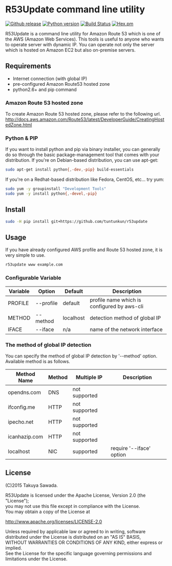 # R53Update command line utility
[![Github release](https://img.shields.io/github/release/tuntunkun/r53update.svg)](https://github.com/tuntunkun/r53update/releases)
[![Python version](https://img.shields.io/badge/python-2.7%2C%203.3%2C%203.4%2C%203.5%2C%203.6-green.svg)](#)
[![Build Status](https://travis-ci.org/tuntunkun/r53update.svg)](https://travis-ci.org/tuntunkun/r53update)
[![Hex.pm](https://img.shields.io/hexpm/l/plug.svg)](https://raw.githubusercontent.com/tuntunkun/r53update/master/LICENSE)

R53Update is a command line utility for Amazon Route 53 which is one of the AWS (Amazon Web Services). This tools is useful to anyone who wants to operate server with dynamic IP. You can operate not only the server which is hosted on Amazon EC2 but also on-premise servers.



## Requirements

* Internet connection  (with global IP)
* pre-configured Amazon Route53 hosted zone
* python2.6+ and pip command

### Amazon Route 53 hosted zone
To create Amazon Route 53 hosted zone, please refer to the following url.  
http://docs.aws.amazon.com/Route53/latest/DeveloperGuide/CreatingHostedZone.html

### Python & PIP
If you want to install python and pip via binary installer, you can generally do so through the basic package-management tool that comes with your distribution.
If you're on Debian-based distribution, you can use apt-get:
```bash
sudo apt-get install python{,-dev,-pip} build-essentials
```

If you're on a Redhat-based distribution like Fedora, CentOS, etc... try yum:
```bash
sudo yum -y groupinstall "Development Tools"
sudo yum -y install python{,-devel,-pip}
```


## Install

```bash
sudo -H pip install git+https://github.com/tuntunkun/r53update
```

## Usage
If you have already configured AWS profile and Route 53 hosted zone, it is very simple to use.
```bash
r53update www example.com
```

### Configurable Variable

| Variable  | Option     | Default    | Description                                 |
|-----------|------------|------------|---------------------------------------------|
| PROFILE   | --profile  | default    | profile name which is configured by aws-cli |
| METHOD    | --method   | localhost  | detection method of global IP               |
| IFACE     | --iface    | n/a        | name of the network interface               |

### The method of global IP detection
You can specify the method of global IP detection by '--method' option.  
Available method is as follows.

|  Method Name  | Method | Multiple IP   | Description                            |
|---------------|--------|---------------|----------------------------------------|
| opendns.com   | DNS    | not supported |                                        |
| ifconfig.me   | HTTP   | not supported |                                        |
| ipecho.net    | HTTP   | not supported |                                        |
| icanhazip.com | HTTP   | not supported |                                        |
| localhost     | NIC    | supported     | require '--iface' option               |  

## License
(C)2015 Takuya Sawada.

R53Update is licensed under the Apache License, Version 2.0 (the "License");  
you may not use this file except in compliance with the License.  
You may obtain a copy of the License at

http://www.apache.org/licenses/LICENSE-2.0
 
Unless required by applicable law or agreed to in writing, software  
distributed under the License is distributed on an "AS IS" BASIS,  
WITHOUT WARRANTIES OR CONDITIONS OF ANY KIND, either express or implied.  
See the License for the specific language governing permissions and  
limitations under the License.

